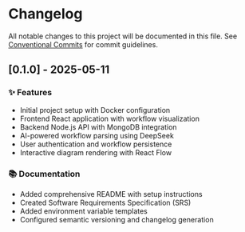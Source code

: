 # Changelog

All notable changes to this project will be documented in this file. See [Conventional Commits](https://conventionalcommits.org) for commit guidelines.

## [0.1.0] - 2025-05-11

### ✨ Features

- Initial project setup with Docker configuration
- Frontend React application with workflow visualization
- Backend Node.js API with MongoDB integration
- AI-powered workflow parsing using DeepSeek
- User authentication and workflow persistence
- Interactive diagram rendering with React Flow

### 📚 Documentation

- Added comprehensive README with setup instructions
- Created Software Requirements Specification (SRS)
- Added environment variable templates
- Configured semantic versioning and changelog generation
